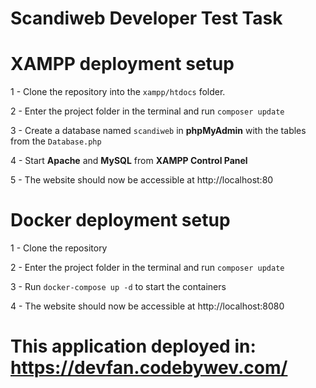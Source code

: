 # Scandiweb Developer Test Task 

# XAMPP deployment setup
1 - Clone the repository into the `xampp/htdocs` folder.

2 - Enter the project folder in the terminal and run `composer update`

3 - Create a database named `scandiweb` in **phpMyAdmin** with the tables from the `Database.php`

4 - Start **Apache** and **MySQL** from **XAMPP Control Panel**

5 - The website should now be accessible at http://localhost:80


# Docker deployment setup

1 - Clone the repository

2 - Enter the project folder in the terminal and run `composer update`

3 - Run `docker-compose up -d` to start the containers

4 - The website should now be accessible at http://localhost:8080


# This application deployed in: https://devfan.codebywev.com/
